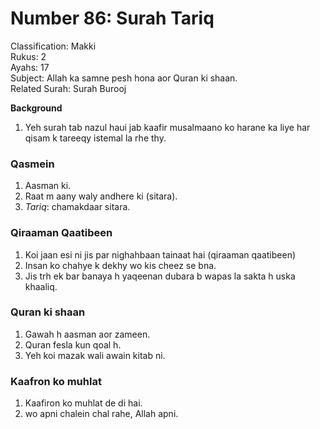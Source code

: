 # Number 86: Surah Tariq

Classification: Makki  
Rukus: 2  
Ayahs: 17  
Subject: Allah ka samne pesh hona aor Quran ki shaan.  
Related Surah: Surah Burooj 

**Background**
1. Yeh surah tab nazul haui jab kaafir musalmaano ko harane ka liye har qisam k tareeqy istemal la rhe thy.

### ‌Qasmein
1. Aasman ki.
2. Raat m aany waly andhere ki (sitara).
3. *‌Tariq*: chamakdaar sitara.
   
### Qiraaman Qaatibeen
1. ‌Koi jaan esi ni jis par nighahbaan tainaat hai (qiraaman qaatibeen)
2. ‌Insan ko chahye k dekhy wo kis cheez se bna.
3. ‌Jis trh ek bar banaya h yaqeenan dubara b wapas la sakta h uska khaaliq.
   
### Quran ki shaan
1. ‌Gawah h aasman aor zameen.
2. Quran fesla kun qoal h.
3. Yeh koi mazak wali awain kitab ni.
   
### Kaafron ko muhlat
1. ‌Kaafiron ko muhlat de di hai.
2. wo apni chalein chal rahe, Allah apni.
‌